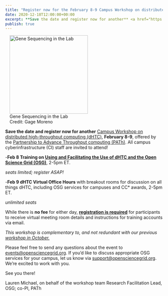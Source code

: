 ```yaml
---
title: "Register now for the February 8-9 Campus Workshop on distributed high-throughput computing" 
date: 2020-12-18T12:00:00+00:00
excerpt: **Save the date and register now for another** <a href="https://indico.fnal.gov/event/46925/" target="_blank">Campus Workshop on distributed high-throughput computing (dHTC)</a>, **February 8-9**, offered by the <a href="https://path-cc.io/" target="_blank">Partnership to Advance Throughput computing (PATh)</a>. All campus cyberinfrastructure (CI) staff are invited to attend!
publish: true
--- 
```


<figure class="figure float-right" style="margin-left: 1em">
  <img src="{{site.baseurl}}/images/news/KatBL3.JPG" class="figure-img img-fluid rounded" alt="Gene Sequencing in the Lab" width="250px">
  <figcaption class="figure-caption">Gene Sequencing in the Lab<br/>Credit: Gage Moreno</figcaption>
</figure>

**Save the date and register now for another** <a href="https://indico.fnal.gov/event/46925/" target="_blank">Campus Workshop on distributed high-throughput computing (dHTC)</a>, **February 8-9**, offered by the <a href="https://path-cc.io/" target="_blank">Partnership to Advance Throughput computing (PATh)</a>. All campus cyberinfrastructure (CI) staff are invited to attend!

-**Feb 8 Training on <a href="https://opensciencegrid.org/dHTC-Campus-Workshop-2020/" target="_blank">Using and Facilitating the Use of dHTC and the Open Science Grid (OSG)</a>**, 2-5pm ET. 

*seats limited; register ASAP!*

-**Feb 9 dHTC Virtual Office Hours** with breakout rooms for discussion on all things dHTC, including OSG services for campuses and CC* awards, 2-5pm ET.

*unlimited seats*

While there is **no fee** for either day, <a href="https://opensciencegrid.org/dHTC-Campus-Workshop-2020/" target="_blank">**registration is required**</a> for participants to receive virtual meeting room details and instructions for training accounts via email.

*This workshop is complementary to, and not redundant with our previous* <a href="https://indico.fnal.gov/event/45998/overview" target="_blank">*workshop in October.*</a>

Please feel free to send any questions about the event to events@opensciencegrid.org. If you’d like to discuss appropriate OSG services for your campus, let us know via support@opensciencegrid.org. We’re excited to work with you.

See you there!

Lauren Michael, on behalf of the workshop team
Research Facilitation Lead, OSG; co-PI, PATh
